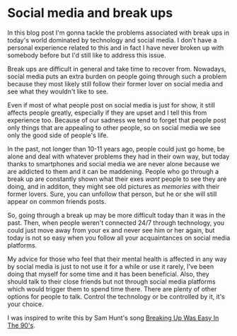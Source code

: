 # Social media and break ups

In this blog post I'm gonna tackle the problems associated with break ups in today's world dominated by technology and social media.
I don't have a personal experience related to this and in fact I have never broken up with somebody before but I'd still like to address this issue.

Break ups are difficult in general and take time to recover from.
Nowadays, social media puts an extra burden on people going through such a problem because they most likely still follow their former lover on social media and see what they wouldn't like to see.

Even if most of what people post on social media is just for show, it still affects people greatly, especially if they are upset and I tell this from experience too.
Because of our sadness we tend to forget that people post only things that are appealing to other people, so on social media we see only the good side of people's life.

In the past, not longer than 10-11 years ago, people could just go home, be alone and deal with whatever problems they had in their own way, but today thanks to smartphones and social media we are never alone because we are addicted to them and it can be maddening.
People who go through a break up are constantly shown what their exes *want* people to see they are doing, and in additon, they might see old pictures as *memories* with their former lovers.
Sure, you can unfollow that person, but he or she will still appear on common friends posts.

So, going through a break up may be more difficult today than it was in the past.
Then, when people weren't connected 24/7 through technology, you could just move away from your ex and never see him or her again, but today is not so easy when you follow all your acquaintances on social media platforms.

My advice for those who feel that their mental health is affected in any way by social media is just to not use it for a while or use it rarely, I've been doing that myself for some time and it has been beneficial.
Also, they should talk to their close friends but not through social media platforms which would trigger them to spend time there.
There are plenty of other options for people to talk.
Control the technology or be controlled by it, it's your choice.

I was inspired to write this by Sam Hunt's song [Breaking Up Was Easy In The 90's](https://www.youtube.com/watch?v=AETFW8KSIoY).
